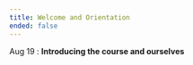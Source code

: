 ```yaml
---
title: Welcome and Orientation
ended: false 
---
```


Aug 19 
: **Introducing the course and ourselves**
